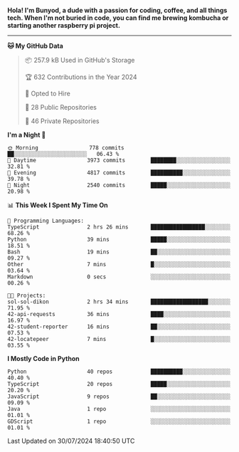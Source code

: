 <p>
<b>Hola! I'm Bunyod, a dude with a passion for coding, coffee, and all things tech. When I'm not buried in code, you can find me brewing kombucha or starting another raspberry pi project.</b>
</p>

---

<!--START_SECTION:waka-->
**🐱 My GitHub Data** 

> 📦 257.9 kB Used in GitHub's Storage 
 > 
> 🏆 632 Contributions in the Year 2024
 > 
> 💼 Opted to Hire
 > 
> 📜 28 Public Repositories 
 > 
> 🔑 46 Private Repositories 
 > 
**I'm a Night 🦉** 

```text
🌞 Morning                778 commits         ██░░░░░░░░░░░░░░░░░░░░░░░   06.43 % 
🌆 Daytime                3973 commits        ████████░░░░░░░░░░░░░░░░░   32.81 % 
🌃 Evening                4817 commits        ██████████░░░░░░░░░░░░░░░   39.78 % 
🌙 Night                  2540 commits        █████░░░░░░░░░░░░░░░░░░░░   20.98 % 
```


📊 **This Week I Spent My Time On** 

```text
💬 Programming Languages: 
TypeScript               2 hrs 26 mins       █████████████████░░░░░░░░   68.26 % 
Python                   39 mins             █████░░░░░░░░░░░░░░░░░░░░   18.51 % 
Bash                     19 mins             ██░░░░░░░░░░░░░░░░░░░░░░░   09.27 % 
Other                    7 mins              █░░░░░░░░░░░░░░░░░░░░░░░░   03.64 % 
Markdown                 0 secs              ░░░░░░░░░░░░░░░░░░░░░░░░░   00.26 % 

🐱‍💻 Projects: 
sol-sol-dikon            2 hrs 34 mins       ██████████████████░░░░░░░   71.95 % 
42-api-requests          36 mins             ████░░░░░░░░░░░░░░░░░░░░░   16.97 % 
42-student-reporter      16 mins             ██░░░░░░░░░░░░░░░░░░░░░░░   07.53 % 
42-locatepeer            7 mins              █░░░░░░░░░░░░░░░░░░░░░░░░   03.55 % 
```

**I Mostly Code in Python** 

```text
Python                   40 repos            ██████████░░░░░░░░░░░░░░░   40.40 % 
TypeScript               20 repos            █████░░░░░░░░░░░░░░░░░░░░   20.20 % 
JavaScript               9 repos             ██░░░░░░░░░░░░░░░░░░░░░░░   09.09 % 
Java                     1 repo              ░░░░░░░░░░░░░░░░░░░░░░░░░   01.01 % 
GDScript                 1 repo              ░░░░░░░░░░░░░░░░░░░░░░░░░   01.01 % 
```




 Last Updated on 30/07/2024 18:40:50 UTC
<!--END_SECTION:waka-->
